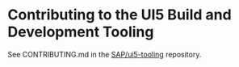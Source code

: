 # Contributing to the UI5 Build and Development Tooling

See CONTRIBUTING.md in the [SAP/ui5-tooling](https://github.com/SAP/ui5-tooling/blob/master/CONTRIBUTING.md) repository.
